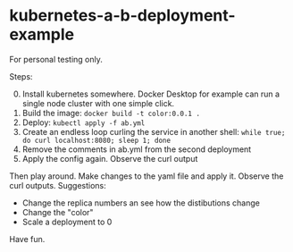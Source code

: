 # kubernetes-a-b-deployment-example

For personal testing only.

Steps:

0) Install kubernetes somewhere. Docker Desktop for example can run a single node cluster with one simple click.
1) Build the image: `docker build -t color:0.0.1 .`
2) Deploy: `kubectl apply -f ab.yml`
3) Create an endless loop curling the service in another shell: `while true; do curl localhost:8080; sleep 1; done`
4) Remove the comments in ab.yml from the second deployment
5) Apply the config again. Observe the curl output

Then play around. Make changes to the yaml file and apply it. Observe the curl outputs. Suggestions:

- Change the replica numbers an see how the distibutions change
- Change the "color"
- Scale a deployment to 0

Have fun.